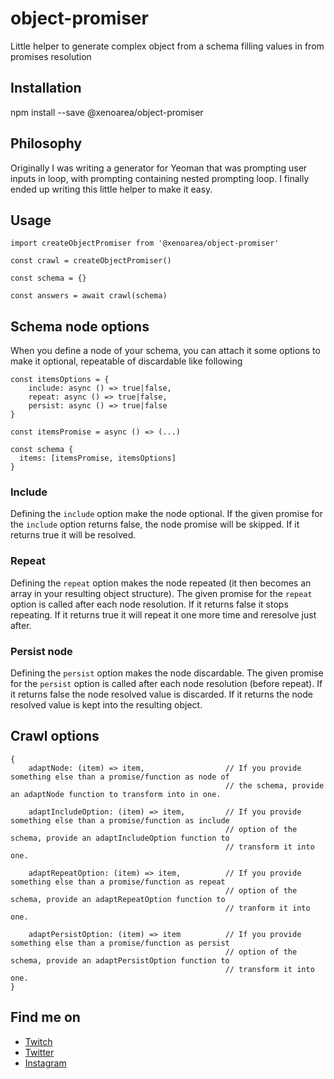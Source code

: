 # object-promiser
Little helper to generate complex object from a schema filling values in from promises resolution

## Installation

npm install --save @xenoarea/object-promiser

## Philosophy

Originally I was writing a generator for Yeoman that was prompting user inputs in loop, with prompting containing
nested prompting loop. I finally ended up writing this little helper to make it easy.

## Usage

```
import createObjectPromiser from '@xenoarea/object-promiser'

const crawl = createObjectPromiser()

const schema = {}

const answers = await crawl(schema)
```

## Schema node options

When you define a node of your schema, you can attach it some options to make it optional, repeatable of discardable like following

```
const itemsOptions = {
    include: async () => true|false,
    repeat: async () => true|false,
    persist: async () => true|false
}

const itemsPromise = async () => (...)

const schema {
  items: [itemsPromise, itemsOptions]
}
```

### Include

Defining the `include` option make the node optional. If the given promise for the `include` option returns false, the node promise will be skipped. If it returns true
it will be resolved.

### Repeat

Defining the `repeat` option makes the node repeated (it then becomes an array in your resulting object structure). The given promise for the `repeat` option is called after each node resolution. If it returns false it stops repeating. If it returns true it will repeat it one more time and reresolve just after.

### Persist node

Defining the `persist` option makes the node discardable. The given promise for the `persist` option is called after each node resolution (before repeat). If it returns false the node resolved value is discarded. If it returns the node resolved value is kept into the resulting object.


## Crawl options
```
{
    adaptNode: (item) => item,                  // If you provide something else than a promise/function as node of
                                                // the schema, provide an adaptNode function to transform into in one.
                                                
    adaptIncludeOption: (item) => item,         // If you provide something else than a promise/function as include
                                                // option of the schema, provide an adaptIncludeOption function to
                                                // transform it into one.
                                                
    adaptRepeatOption: (item) => item,          // If you provide something else than a promise/function as repeat
                                                // option of the schema, provide an adaptRepeatOption function to
                                                // tranform it into one.

    adaptPersistOption: (item) => item          // If you provide something else than a promise/function as persist
                                                // option of the schema, provide an adaptPersistOption function to
                                                // transform it into one.
}
```

## Find me on

- [Twitch](https://www.twitch.tv/xenoarea)
- [Twitter](https://twitter.com/xenoarea)
- [Instagram](https://www.instagram.com/xenoarea)
